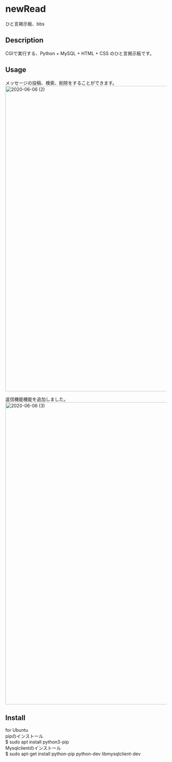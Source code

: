 
# newRead

ひと言掲示板、bbs

## Description

CGIで実行する、Python + MySQL + HTML + CSS のひと言掲示板です。

## Usage

メッセージの投稿、検索、削除をすることができます。
<img width="951" alt="2020-06-06 (2)" src="https://user-images.githubusercontent.com/65747602/83969919-ab30ea00-a90d-11ea-8bd7-af9000107a84.png">

返信機能機能を追加しました。
<img width="941" alt="2020-06-06 (3)" src="https://user-images.githubusercontent.com/65747602/83969926-af5d0780-a90d-11ea-8212-ccc89b3e6539.png">

## Install
  
for Ubuntu  
pipのインストール  
$ sudo apt install python3-pip  
Mysqlclientのインストール  
$ sudo apt-get install python-pip python-dev libmysqlclient-dev
